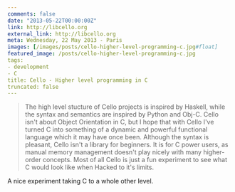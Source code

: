 ```yaml
---
comments: false
date: "2013-05-22T00:00:00Z"
link: http://libcello.org
external_link: http://libcello.org
meta: Wednesday, 22 May 2013 - Paris
images: [/images/posts/cello-higher-level-programming-c.jpg#float]
featured_image: /posts/cello-higher-level-programming-c.jpg
tags:
- development
- C
title: Cello - Higher level programming in C
truncated: false
---
```

> The high level stucture of Cello projects is inspired by Haskell, while the syntax and semantics are inspired by Python and Obj-C. Cello isn't about Object Orientation in C, but I hope that with Cello I've turned C into something of a dynamic and powerful functional language which it may have once been.
> Although the syntax is pleasant, Cello isn't a library for beginners. It is for C power users, as manual memory management doesn't play nicely with many higher-order concepts. Most of all Cello is just a fun experiment to see what C would look like when Hacked to it's limits.

A nice experiment taking C to a whole other level.
